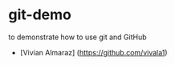 # git-demo
to demonstrate how to use git and GitHub

- [Vivian Almaraz] (https://github.com/vivala1)

